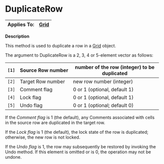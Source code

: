 




<h1 class="heading"><span class="name">DuplicateRow</span></h1>

| Applies To: | [Grid](./grid.md) |
| --- | ---  |


**Description**


This method is used to duplicate a row in a [Grid](./grid.md) object.


The argument to DuplicateRow is a 2, 3, 4 or 5-element vector as follows:


| `[1]` | Source Row number | number of the row (integer) to be duplicated |
| --- | --- | ---  |
| `[2]` | Target Row number | new row number (integer) |
| `[3]` | Comment flag | 0 or 1 (optional, default 1) |
| `[4]` | Lock flag | 0 or 1 (optional, default 1) |
| `[5]` | Undo flag | 0 or 1 (optional; default 0) |


If the *Comment flag* is 1 (the default), any Comments associated with cells in the source row are duplicated in the target row.


If the *Lock flag* is 1 (the default), the lock state of the row is duplicated; otherwise, the new row is not locked.


If the *Undo flag* is 1, the row may subsequently be restored by invoking the Undo method. If this element is omitted or is 0, the operation may not be undone.



